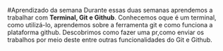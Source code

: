 #Aprendizado da semana
    Durante essas duas semanas aprendemos a trabalhar com **Terminal, Git e Github**. Conhecemos oque é um terminal, como utilizá-lo, aprendemos sobre a ferramenta git e como funciona a plataforma github. Descobrimos como fazer uma pr,como enviar os trabalhos por meio deste entre outras funcionalidades do Git e Github.